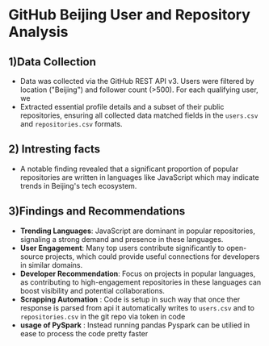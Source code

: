 # GitHub Beijing User and Repository Analysis

## 1)Data Collection
- Data was collected via the GitHub REST API v3. Users were filtered by location ("Beijing") and follower count (>500). For each qualifying user, we
- Extracted essential profile details and a subset of their public repositories, ensuring all collected data matched fields in the `users.csv` and `repositories.csv` formats.
  
## 2) Intresting facts 
- A notable finding revealed that a significant proportion of popular repositories are written in languages like JavaScript  which may indicate trends in Beijing's tech ecosystem.

## 3)Findings and Recommendations
- **Trending Languages**: JavaScript are dominant in popular repositories, signaling a strong demand and presence in these languages.
- **User Engagement**: Many top users contribute significantly to open-source projects, which could provide useful connections for developers in similar domains.
- **Developer Recommendation**: Focus on projects in popular languages, as contributing to high-engagement repositories in these languages can boost visibility and potential collaborations.
- **Scrapping Automation** : Code is setup in such way that once ther response is parsed from api it automatically writes to `users.csv` and to `repositories.csv` in the git repo via token in code
- **usage of PySpark** : Instead running pandas Pyspark can be utilied in ease to process the code pretty faster

